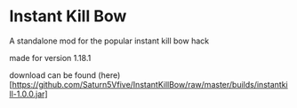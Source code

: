 # Instant Kill Bow

A standalone mod for the popular instant kill bow hack

made for version 1.18.1

download can be found (here)[https://github.com/Saturn5Vfive/InstantKillBow/raw/master/builds/instantkill-1.0.0.jar]
